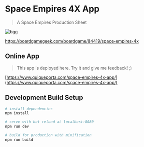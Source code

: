 # Space Empires 4X App

> A Space Empires Production Sheet

![bgg](https://cf.geekdo-images.com/itemrep/img/vTjwJ2b4t_1_2p_e3Q0mlB1Qdpc=/fit-in/246x300/pic953180.jpg "Space Empires 4X")

https://boardgamegeek.com/boardgame/84419/space-empires-4x

## Online App

> This app is deployed here. Try it and give me feedback! ;)

[https://www.quiqueporta.com/space-empires-4x-app/](https://www.quiqueporta.com/space-empires-4x-app/)

## Development Build Setup

``` bash
# install dependencies
npm install

# serve with hot reload at localhost:8080
npm run dev

# build for production with minification
npm run build
```
